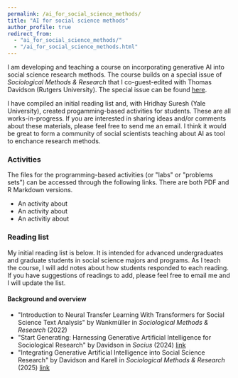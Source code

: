 ```yaml
---
permalink: /ai_for_social_science_methods/
title: "AI for social science methods"
author_profile: true
redirect_from: 
  - "ai_for_social_science_methods/"
  - "/ai_for_social_science_methods.html"
---
```


I am developing and teaching a course on incorporating generative AI into social science research methods. The course builds on a special issue of *Sociological Methods & Research* that I co-guest-edited with Thomas Davidson (Rutgers University). The special issue can be found [here](https://journals.sagepub.com/toc/smra/54/3).

I have compiled an initial reading list and, with Hridhay Suresh (Yale University), created progamming-based activities for students. These are all works-in-progress. If you are interested in sharing ideas and/or comments about these materials, please feel free to send me an email. I think it would be great to form a community of social scientists teaching about AI as tool to enchance research methods. 

### Activities

The files for the programming-based activities (or "labs" or "problems sets") can be accessed through the following links. There are both PDF and R Markdown versions.

- An activity about 
- An activity about
- An activitiy about

### Reading list

My initial reading list is below. It is intended for advanced undergraduates and graduate students in social science majors and programs. As I teach the course, I will add notes about how students responded to each reading. If you have suggestions of readings to add, please feel free to email me and I will update the list.

#### Background and overview

- "Introduction to Neural Transfer Learning With Transformers for Social Science Text Analysis" by Wankmüller in *Sociological Methods & Research* (2022)
- "Start Generating: Harnessing Generative Artificial Intelligence for Sociological Research" by Davidson in *Socius* (2024) [link](https://journals.sagepub.com/doi/full/10.1177/23780231241259651)
- "Integrating Generative Artificial Intelligence into Social Science Research" by Davidson and Karell in *Sociological Methods & Research* (2025) [link](https://journals.sagepub.com/doi/abs/10.1177/00491241251339184)
  
